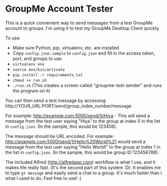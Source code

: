 GroupMe Account Tester
======================

This is a quick convenient way to send messages from a test GroupMe account to groups. I'm using it to test my GroupMe Desktop Client quickly.

To use:
* Make sure Python, pip, virtualenv, etc. are installed
* Copy `config.json.sample` to `config.json` and fill in the access token, port, and groups to use.
* `virtualenv env`
* `source env/bin/activate`
* `pip install -r requirements.txt`
* `chmod +x run.sh`
* `./run.sh` (This creates a screen called "groupme-test-sender" and runs the program on it)

You can then send a test message by accessing http://YOUR_URL:PORT/send/group_index_number/message.

For example: http://example.com:5000/send/0/Hiya - This will send a message from the test user saying "Hiya" to the group at index 0 in the list in `config.json`. (In the sample, this would be 123456).

The message should be URL encoded. For example: http://example.com:5000/send/1/Hello%20World%21 would send a message from the test user saying "Hello World!" to the group at index 1 in the list in `config.json`. (In the sample, this would be group ID 123456789).

The included Alfred (http://alfredapp.com) workflow is what I use, and it makes life really fast. (It's the second part of this system :D). It enables me to type `gt message` and easily send a chat to a group. It's much faster than I what I used to do. Feel free to use! :)
